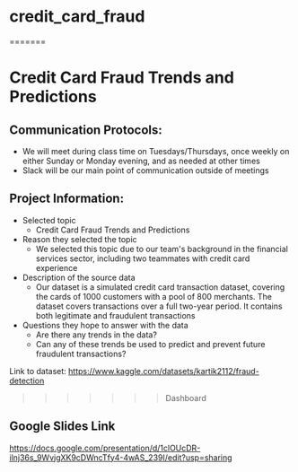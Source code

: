 # credit_card_fraud

=======
# Credit Card Fraud Trends and Predictions

## Communication Protocols:
- We will meet during class time on Tuesdays/Thursdays, once weekly on either Sunday or Monday evening, and as needed at other times
- Slack will be our main point of communication outside of meetings

## Project Information:
- Selected topic
  - Credit Card Fraud Trends and Predictions
- Reason they selected the topic
  - We selected this topic due to our team's background in the financial services sector, including two teammates with credit card experience
- Description of the source data
  - Our dataset is a simulated credit card transaction dataset, covering the cards of 1000 customers with a pool of 800 merchants. The dataset covers transactions over a   full two-year period. It contains both legitimate and fraudulent transactions
- Questions they hope to answer with the data
  - Are there any trends in the data?
  - Can any of these trends be used to predict and prevent future fraudulent transactions?

Link to dataset: https://www.kaggle.com/datasets/kartik2112/fraud-detection
>>>>>>> Dashboard

## Google Slides Link

https://docs.google.com/presentation/d/1clOUcDR-ilnj36s_9WvjgXK9cDWncTfy4-4wAS_239I/edit?usp=sharing
